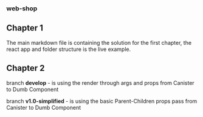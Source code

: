 ### web-shop

## Chapter 1 

The main markdown file is containing the solution for the first chapter, the react app and folder structure is the live example.

## Chapter 2

branch **develop** - is using the render through args and props from Canister to Dumb Component

branch **v1.0-simplified** - is using the basic Parent-Children props pass from Canister to Dumb Component
